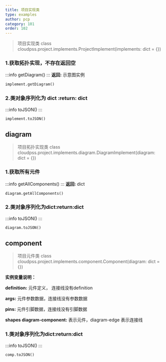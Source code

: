 ```yaml
---
title: 项目实现类
type: examples
author: pcp
category: 101
order: 102
---
```




>项目实现类 class cloudpss.project.implements.ProjectImplement(implements: dict = {})

### 1.获取拓扑实现，不存在返回空
:::info
getDiagram() 
:::
**返回:**  示意图实例
```python
implement.getDiagram()
```
### 2.类对象序列化为 dict :return: dict
:::info
toJSON()
:::
```python
implement.toJSON()
```
## diagram

>项目拓扑实现类 class cloudpss.project.implements.diagram.DiagramImplement(diagram: dict = {})

### 1.获取所有元件
:::info
getAllComponents()
:::
**返回:** dict<Component>
```python
diagram.getAllComponents()
```
### 2.类对象序列化为dict:return:dict
:::info
toJSON()
:::
```python
diagram.toJSON()
```

## component

>项目元件类 class cloudpss.project.implements.component.Component(diagram: dict = {})

**实例变量说明：**

**definition:** 元件定义， 连接线没有definition

**args:** 元件参数数据，连接线没有参数数据

**pins:** 元件引脚数据，连接线没有引脚数据

**shapes diagram-component:** 表示元件，diagram-edge 表示连接线

### 1.类对象序列化为dict:return:dict
:::info
toJSON()
:::
```python
comp.toJSON()
```